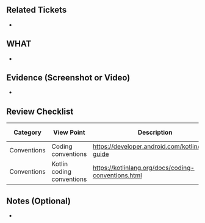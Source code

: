 ## Related Tickets
- 
## WHAT
- 
## Evidence (Screenshot or Video)
- 
## Review Checklist

Category | View Point                | Description | Self review | Reviewer
--- |---------------------------| --- | --- | ---
Conventions | Coding conventions        | https://developer.android.com/kotlin/style-guide |<li>- [ ] yes</li>|<li>- [ ] yes</li>
Conventions | Kotlin coding conventions | https://kotlinlang.org/docs/coding-conventions.html |<li>- [ ] yes</li>|<li>- [ ] yes</li>

## Notes (Optional)
- 
